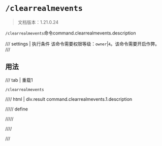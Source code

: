 # `/clearrealmevents`

> 文档版本：1.21.0.24

`/clearrealmevents`命令command.clearrealmevents.description

/// settings | 执行条件
该命令需要权限等级：`owner`|`4`。该命令需要开启作弊。
///

## 用法

/// tab | 重载1
```mcfunction
/clearrealmevents
```

//// html | div.result
command.clearrealmevents.1.description

///// define

/////

////

///
